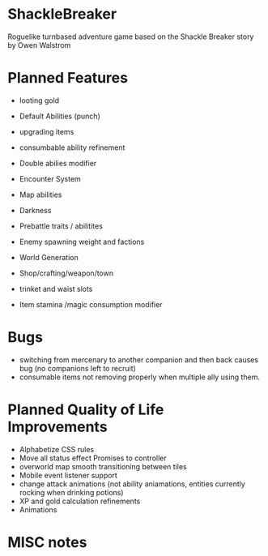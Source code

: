 # ShackleBreaker
Roguelike turnbased adventure game based on the Shackle Breaker story by Owen Walstrom

# Planned Features
* looting gold
* Default Abilities (punch)
* upgrading items
* consumbable ability refinement
* Double abilies modifier

* Encounter System
* Map abilities
* Darkness
* Prebattle traits / abilitites
* Enemy spawning weight and factions
* World Generation
* Shop/crafting/weapon/town
* trinket and waist slots
* Item stamina /magic consumption modifier


# Bugs
* switching from mercenary to another companion and then back causes bug (no companions left to recruit)
* consumable items not removing properly when multiple ally using them.


# Planned Quality of Life Improvements
* Alphabetize CSS rules
* Move all status effect Promises to controller
* overworld map smooth transitioning between tiles
* Mobile event listener support
* change attack animations (not ability aniamations, entities currently rocking when drinking potions)
* XP and gold calculation refinements
* Animations

# MISC notes
